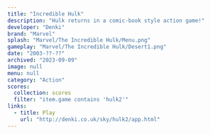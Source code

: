 ```yaml
---
title: "Incredible Hulk"
description: "Hulk returns in a comic-book style action game!"
developer: "Denki"
brand: "Marvel"
splash: "Marvel/The Incredible Hulk/Menu.png"
gameplay: "Marvel/The Incredible Hulk/Desert1.png"
date: "2003-??-??"
archived: "2023-09-09"
image: null
menu: null
category: "Action"
scores:
  collection: scores
  filter: "item.game contains 'hulk2'"
links:
  - title: Play
    url: "http://denki.co.uk/sky/hulk2/app.html"
---
```


